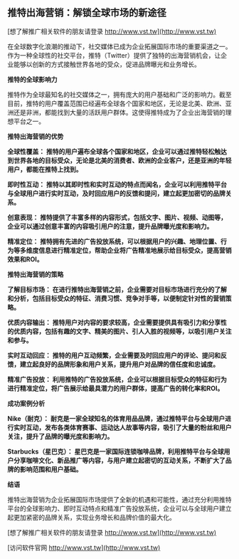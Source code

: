 ## **推特出海营销：解锁全球市场的新途径**

[想了解推广相关软件的朋友请登录 http://www.vst.tw](http://www.vst.tw)

在全球数字化浪潮的推动下，社交媒体已成为企业拓展国际市场的重要渠道之一。作为一种全球性的社交平台，推特（Twitter）提供了独特的出海营销机会，让企业能够以创新的方式接触世界各地的受众，促进品牌曝光和业务增长。

**推特的全球影响力**

推特作为全球最知名的社交媒体之一，拥有庞大的用户基础和广泛的影响力。截至目前，推特的用户覆盖范围已经遍布全球各个国家和地区，无论是北美、欧洲、亚洲还是非洲，都能找到大量的活跃用户群体。这使得推特成为了企业出海营销的理想平台之一。

**推特出海营销的优势**

**全球性覆盖： 推特的用户遍布全球各个国家和地区，企业可以通过推特轻松触达到世界各地的目标受众，无论是北美的消费者、欧洲的企业客户，还是亚洲的年轻用户，都能在推特上找到。**

**即时性互动： 推特以其即时性和实时互动的特点而闻名，企业可以利用推特平台与全球用户进行实时互动，及时回应用户的反馈和提问，建立起更加密切的品牌关系。**

**创意表现： 推特提供了丰富多样的内容形式，包括文字、图片、视频、动图等，企业可以通过创意丰富的内容吸引用户的注意，提升品牌曝光度和影响力。**

**精准定位： 推特拥有先进的广告投放系统，可以根据用户的兴趣、地理位置、行为等多维度信息进行精准定位，帮助企业将广告精准地展示给目标受众，提高营销效果和ROI。**

**推特出海营销的策略**

**了解目标市场： 在进行推特出海营销之前，企业需要对目标市场进行充分的了解和分析，包括目标受众的特征、消费习惯、竞争对手等，以便制定针对性的营销策略。**

**优质内容输出： 推特用户对内容的要求较高，企业需要提供具有吸引力和分享性的优质内容，包括有趣的文字、精美的图片、引人入胜的视频等，以吸引用户关注和参与。**

**实时互动回应： 推特的用户互动频繁，企业需要及时回应用户的评论、提问和反馈，建立起良好的品牌形象和用户关系，提升用户对品牌的信任度和忠诚度。**

**精准广告投放： 利用推特的广告投放系统，企业可以根据目标受众的特征和行为进行精准定位，将广告展示给最具潜力的用户群体，提高广告的转化率和ROI。**

**成功案例分析**

**Nike（耐克）： 耐克是一家全球知名的体育用品品牌，通过推特平台与全球用户进行实时互动，发布各类体育赛事、运动达人故事等内容，吸引了大量的粉丝和用户关注，提升了品牌的曝光度和影响力。**

**Starbucks（星巴克）： 星巴克是一家国际连锁咖啡品牌，利用推特平台与全球用户分享咖啡文化、新品推广等内容，与用户建立起密切的互动关系，不断扩大了品牌的影响范围和用户基础。**

**结语**

推特出海营销为企业拓展国际市场提供了全新的机遇和可能性，通过充分利用推特平台的全球影响力、即时互动特点和精准广告投放系统，企业可以与全球用户建立起更加紧密的品牌关系，实现业务增长和品牌价值的最大化。

[想了解推广相关软件的朋友请登录 http://www.vst.tw](http://www.vst.tw)


[访问软件官网 http://www.vst.tw](http://www.vst.tw)
